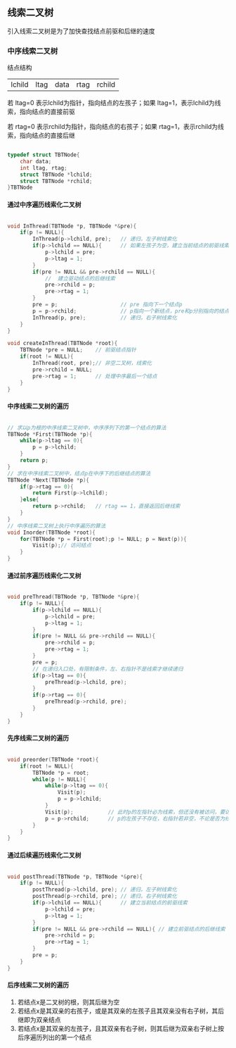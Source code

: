 ## 线索二叉树

引入线索二叉树是为了加快查找结点前驱和后继的速度

### 中序线索二叉树

结点结构

<table style="border-collapse:collapse;">
	<tr>
		<td>lchild</td>
		<td>ltag</td>
		<td>data</td>
		<td>rtag</td>
		<td>rchild</td>
	</tr>
</table>

若 ltag=0 表示lchild为指针，指向结点的左孩子；如果 ltag=1，表示lchild为线索，指向结点的直接前驱

若 rtag=0 表示rchild为指针，指向结点的右孩子；如果 rtag=1，表示rchild为线索，指向结点的直接后继

```cpp

typedef struct TBTNode{
	char data;
	int ltag, rtag;
	struct TBTNode *lchild;
	struct TBTNode *rchild;
}TBTNode

```

#### 通过中序遍历线索化二叉树

```cpp    

void InThread(TBTNode *p, TBTNode *&pre){
	if(p != NULL){
		InThread(p->lchild, pre);	// 递归，左子树线索化
		if(p->lchild == NULL){		// 如果左孩子为空，建立当前结点的前驱线索
			p->lchild = pre;
			p->ltag = 1;
		}
		if(pre != NULL && pre->rchild == NULL){
			//	建立驱动结点的后继线索
			pre->rchild = p;
			pre->rtag = 1;
		}
		pre = p;					// pre 指向下一个结点p
		p = p->rchild;				// p指向一个新结点，pre和p分别指向的结点形成前驱后继对，为下一次线索的连接做准备
		InThread(p, pre);			// 递归，右子树线索化
	}
}

void createInThread(TBTNode *root){
	TBTNode *pre = NULL;	// 前驱结点指针
	if(root != NULL){
		InThread(root, pre);// 非空二叉树，线索化
		pre->rchild = NULL;	
		pre->rtag = 1;		// 处理中序最后一个结点
	}
}

```

#### 中序线索二叉树的遍历

```cpp

// 求以p为根的中序线索二叉树中，中序序列下的第一个结点的算法
TBTNode *First(TBTNode *p){
	while(p->ltag == 0){
		p = p->lchild;
	}
	return p;
}
// 求在中序线索二叉树中，结点p在中序下的后继结点的算法
TBTNode *Next(TBTNode *p){
	if(p->rtag == 0){
		return First(p->lchild);
	}else{
		return p->rchild;	// rtag == 1，直接返回后继线索
	}
}
// 中序线索二叉树上执行中序遍历的算法
void Inorder(TBTNode *root){
	for(TBTNode *p = First(root);p != NULL; p = Next(p)){
		Visit(p);// 访问结点
	}
}

```


#### 通过前序遍历线索化二叉树

```cpp

void preThread(TBTNode *p, TBTNode *&pre){
	if(p != NULL){
		if(p->lchild == NULL){
			p->lchild = pre;
			p->ltag = 1;
		}
		if(pre != NULL && pre->rchild == NULL){
			pre->rchild = p;
			pre->rtag = 1;
		}
		pre = p;
		// 在递归入口处，有限制条件，左、右指针不是线索才继续递归
		if(p->ltag == 0){
			preThread(p->lchild, pre);
		}
		if(p->rtag == 0){
			preThread(p->rchild, pre);
		}
	}
}

```

#### 先序线索二叉树的遍历

```cpp

void preorder(TBTNode *root){
	if(root != NULL){
		TBTNode *p = root;
		while(p != NULL){
			while(p->ltag == 0){
				Visit(p);
				p = p->lchild;
			}
			Visit(p);			// 此时p的左指针必为线索，但还没有被访问，要访问
			p = p->rchild;		// p的左孩子不存在，右指针若非空，不论是否为线索都指向其后继
		}
	}
}

```

#### 通过后续遍历线索化二叉树

```cpp

void postThread(TBTNode *p, TBTNode *&pre){
	if(p != NULL){
		postThread(p->lchild, pre);	// 递归，左子树线索化
		postThread(p->rchild, pre);	// 递归，右子树线索化
		if(p->lchild == NULL){		// 建立当前结点的前驱线索
			p->lchild = pre;
			p->ltag = 1;
		}
		if(pre != NULL && pre->rchild == NULL){	// 建立前驱结点的后继线索
			pre->rchild = p;
			pre->rtag = 1;
		}
		pre = p;
	}
}

```

#### 后序线索二叉树的遍历

1. 若结点x是二叉树的根，则其后继为空
2. 若结点x是其双亲的右孩子，或是其双亲的左孩子且其双亲没有右子树，其后继即为双亲结点
3. 若结点x是其双亲的左孩子，且其双亲有右子树，则其后继为双亲右子树上按后序遍历列出的第一个结点

